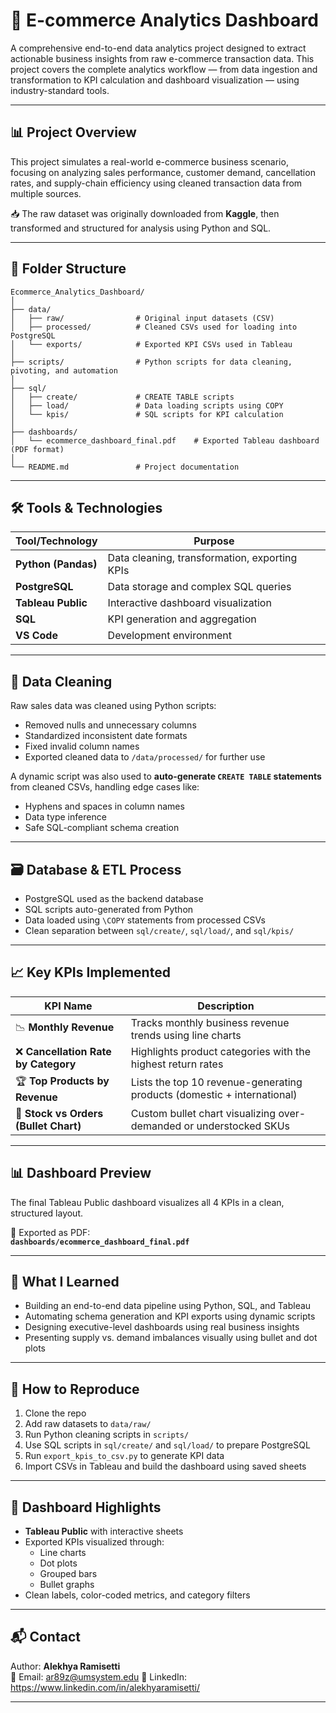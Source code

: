 
# 🛒 E-commerce Analytics Dashboard

A comprehensive end-to-end data analytics project designed to extract actionable business insights from raw e-commerce transaction data. This project covers the complete analytics workflow — from data ingestion and transformation to KPI calculation and dashboard visualization — using industry-standard tools.

---

## 📊 Project Overview

This project simulates a real-world e-commerce business scenario, focusing on analyzing sales performance, customer demand, cancellation rates, and supply-chain efficiency using cleaned transaction data from multiple sources.

📥 The raw dataset was originally downloaded from **Kaggle**, then transformed and structured for analysis using Python and SQL.

---

## 📁 Folder Structure

```
Ecommerce_Analytics_Dashboard/
│
├── data/
│   ├── raw/                # Original input datasets (CSV)
│   ├── processed/          # Cleaned CSVs used for loading into PostgreSQL
│   └── exports/            # Exported KPI CSVs used in Tableau
│
├── scripts/                # Python scripts for data cleaning, pivoting, and automation
│
├── sql/
│   ├── create/             # CREATE TABLE scripts
│   ├── load/               # Data loading scripts using COPY
│   └── kpis/               # SQL scripts for KPI calculation
│
├── dashboards/
│   └── ecommerce_dashboard_final.pdf    # Exported Tableau dashboard (PDF format)
│
└── README.md               # Project documentation
```

---

## 🛠️ Tools & Technologies

| Tool/Technology  | Purpose                            |
|------------------|-------------------------------------|
| **Python (Pandas)**     | Data cleaning, transformation, exporting KPIs |
| **PostgreSQL**          | Data storage and complex SQL queries |
| **Tableau Public**      | Interactive dashboard visualization |
| **SQL**                 | KPI generation and aggregation |
| **VS Code**             | Development environment |

---

## 🧹 Data Cleaning

Raw sales data was cleaned using Python scripts:
- Removed nulls and unnecessary columns
- Standardized inconsistent date formats
- Fixed invalid column names
- Exported cleaned data to `/data/processed/` for further use

A dynamic script was also used to **auto-generate `CREATE TABLE` statements** from cleaned CSVs, handling edge cases like:
- Hyphens and spaces in column names
- Data type inference
- Safe SQL-compliant schema creation

---

## 🗃️ Database & ETL Process

- PostgreSQL used as the backend database
- SQL scripts auto-generated from Python
- Data loaded using `\COPY` statements from processed CSVs
- Clean separation between `sql/create/`, `sql/load/`, and `sql/kpis/`

---

## 📈 Key KPIs Implemented

| KPI Name                  | Description                                                                 |
|---------------------------|-----------------------------------------------------------------------------|
| 📉 **Monthly Revenue**          | Tracks monthly business revenue trends using line charts                    |
| ❌ **Cancellation Rate by Category** | Highlights product categories with the highest return rates              |
| 🏆 **Top Products by Revenue**     | Lists the top 10 revenue-generating products (domestic + international) |
| 🎯 **Stock vs Orders (Bullet Chart)** | Custom bullet chart visualizing over-demanded or understocked SKUs      |

---

## 📊 Dashboard Preview

The final Tableau Public dashboard visualizes all 4 KPIs in a clean, structured layout.

📎 Exported as PDF:  
**`dashboards/ecommerce_dashboard_final.pdf`**

---

## 🧠 What I Learned

- Building an end-to-end data pipeline using Python, SQL, and Tableau
- Automating schema generation and KPI exports using dynamic scripts
- Designing executive-level dashboards using real business insights
- Presenting supply vs. demand imbalances visually using bullet and dot plots

---

## 🚀 How to Reproduce

1. Clone the repo
2. Add raw datasets to `data/raw/`
3. Run Python cleaning scripts in `scripts/`
4. Use SQL scripts in `sql/create/` and `sql/load/` to prepare PostgreSQL
5. Run `export_kpis_to_csv.py` to generate KPI data
6. Import CSVs in Tableau and build the dashboard using saved sheets

---

## 🧩 Dashboard Highlights

- **Tableau Public** with interactive sheets
- Exported KPIs visualized through:
  - Line charts
  - Dot plots
  - Grouped bars
  - Bullet graphs
- Clean labels, color-coded metrics, and category filters

---

## 📬 Contact

Author: **Alekhya Ramisetti**  
📧 Email: ar89z@umsystem.edu 
🔗 LinkedIn: https://www.linkedin.com/in/alekhyaramisetti/

---
